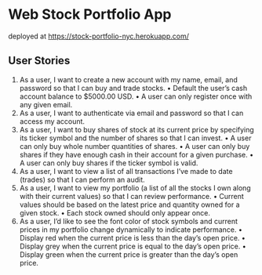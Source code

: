 # Web Stock Portfolio App

deployed at https://stock-portfolio-nyc.herokuapp.com/

## User Stories

1.  As a user, I want to create a new account with my name, email, and password so that I can buy and
    trade stocks.
    • Default the user’s cash account balance to $5000.00 USD.
    • A user can only register once with any given email.
2.  As a user, I want to authenticate via email and password so that I can access my account.
3.  As a user, I want to buy shares of stock at its current price by specifying its ticker symbol and the
    number of shares so that I can invest.
    • A user can only buy whole number quantities of shares.
    • A user can only buy shares if they have enough cash in their account for a given purchase.
    • A user can only buy shares if the ticker symbol is valid.
4.  As a user, I want to view a list of all transactions I’ve made to date (trades) so that I can perform an
    audit.
5.  As a user, I want to view my portfolio (a list of all the stocks I own along with their current values) so
    that I can review performance.
    • Current values should be based on the latest price and quantity owned for a given stock.
    • Each stock owned should only appear once.
6.  As a user, I’d like to see the font color of stock symbols and current prices in my portfolio change
    dynamically to indicate performance.
    • Display red when the current price is less than the day’s open price.
    • Display grey when the current price is equal to the day’s open price.
    • Display green when the current price is greater than the day’s open price.
